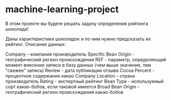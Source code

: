 # machine-learning-project
В этом проекте вы будете решать задачу определения рейтинга шоколада!

Даны характеристики шоколадок и по ним нужно предсказать их рейтинг.
Описание данных:

Company - компания производитель
Specific Bean Origin - географический регион происхождения
REF - параметр, определяющий момент внесения записи в базу данных (чем выше значение, тем "свежее" запись)
Review - дата публикации отзыва
Cocoa Percent - процентное содержание какао
Company Location - страна производитель
Rating - экспертный рейтинг
Bean Type - используемый сорт какао-бобов, если таковой имеется
Broad Bean Origin - географический регион происхождения какао-бобов
